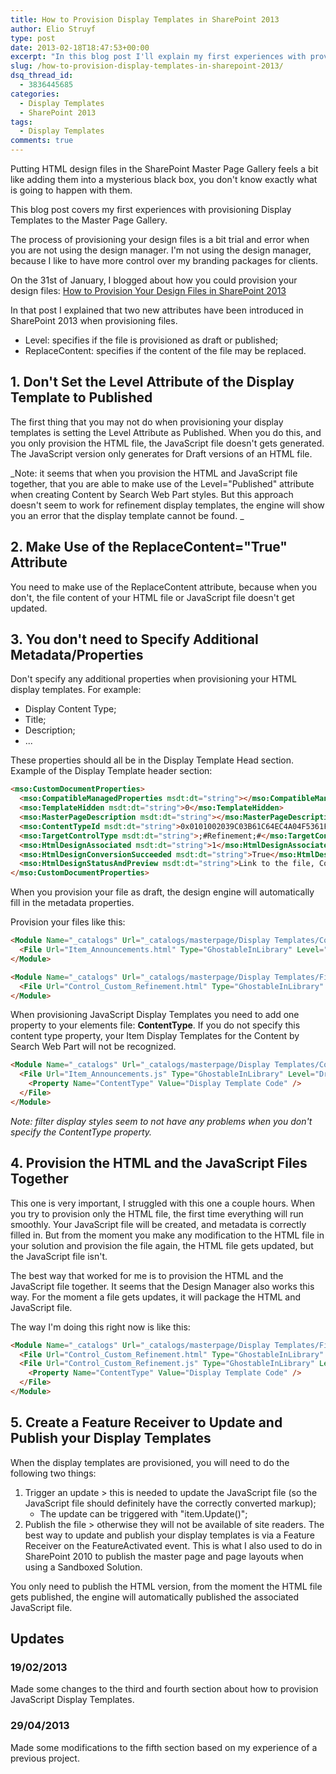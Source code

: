 ```yaml
---
title: How to Provision Display Templates in SharePoint 2013
author: Elio Struyf
type: post
date: 2013-02-18T18:47:53+00:00
excerpt: "In this blog post I'll explain my first experiences with provisioning Display Templates in SharePoint 2013."
slug: /how-to-provision-display-templates-in-sharepoint-2013/
dsq_thread_id:
  - 3836445685
categories:
  - Display Templates
  - SharePoint 2013
tags:
  - Display Templates
comments: true
---
```


Putting HTML design files in the SharePoint Master Page Gallery feels a bit like adding them into a mysterious black box, you don't know exactly what is going to happen with them.

This blog post covers my first experiences with provisioning Display Templates to the Master Page Gallery.

The process of provisioning your design files is a bit trial and error when you are not using the design manager. I'm not using the design manager, because I like to have more control over my branding packages for clients.

On the 31st of January, I blogged about how you could provision your design files: [How to Provision Your Design Files in SharePoint 2013](https://www.eliostruyf.com/how-to-provision-your-design-files-in-sharepoint-2013/)

In that post I explained that two new attributes have been introduced in SharePoint 2013 when provisioning files.

*   Level: specifies if the file is provisioned as draft or published;
*   ReplaceContent: specifies if the content of the file may be replaced.

## 1. Don't Set the Level Attribute of the Display Template to Published

The first thing that you may not do when provisioning your display templates is setting the Level Attribute as Published. When you do this, and you only provision the HTML file, the JavaScript file doesn't gets generated. The JavaScript version only generates for Draft versions of an HTML file.

_Note: it seems that when you provision the HTML and JavaScript file together, that you are able to make use of the Level="Published" attribute when creating Content by Search Web Part styles. But this approach doesn't seem to work for refinement display templates, the engine will show you an error that the display template cannot be found.
_

## 2. Make Use of the ReplaceContent="True" Attribute

You need to make use of the ReplaceContent attribute, because when you don't, the file content of your HTML file or JavaScript file doesn't get updated.

## 3. You don't need to Specify Additional Metadata/Properties

Don't specify any additional properties when provisioning your HTML display templates. For example:

*   Display Content Type;
*   Title;
*   Description;
*   ...

These properties should all be in the Display Template Head section. Example of the Display Template header section:

```html
<mso:CustomDocumentProperties>
  <mso:CompatibleManagedProperties msdt:dt="string"></mso:CompatibleManagedProperties>
  <mso:TemplateHidden msdt:dt="string">0</mso:TemplateHidden>
  <mso:MasterPageDescription msdt:dt="string"></mso:MasterPageDescription>
  <mso:ContentTypeId msdt:dt="string">0x0101002039C03B61C64EC4A04F5361F385106601 </mso:ContentTypeId>
  <mso:TargetControlType msdt:dt="string">;#Refinement;#</mso:TargetControlType>
  <mso:HtmlDesignAssociated msdt:dt="string">1</mso:HtmlDesignAssociated>
  <mso:HtmlDesignConversionSucceeded msdt:dt="string">True</mso:HtmlDesignConversionSucceeded>
  <mso:HtmlDesignStatusAndPreview msdt:dt="string">Link to the file, Conversion successful.</mso:HtmlDesignStatusAndPreview>
</mso:CustomDocumentProperties>
```

When you provision your file as draft, the design engine will automatically fill in the metadata properties.

Provision your files like this:

```html
<Module Name="_catalogs" Url="_catalogs/masterpage/Display Templates/Content Web Parts" Path="_catalogs/masterpage">
  <File Url="Item_Announcements.html" Type="GhostableInLibrary" Level="Draft" ReplaceContent="true"></File>
</Module>

<Module Name="_catalogs" Url="_catalogs/masterpage/Display Templates/Filters" Path="_catalogs/masterpage">
  <File Url="Control_Custom_Refinement.html" Type="GhostableInLibrary" Level="Draft" ReplaceContent="true"></File>
</Module>
```

When provisioning JavaScript Display Templates you need to add one property to your elements file: **ContentType**. If you do not specify this content type property, your Item Display Templates for the Content by Search Web Part will not be recognized.

```html
<Module Name="_catalogs" Url="_catalogs/masterpage/Display Templates/Content Web Parts" Path="_catalogs/masterpage">
  <File Url="Item_Announcements.js" Type="GhostableInLibrary" Level="Draft" ReplaceContent="true">
    <Property Name="ContentType" Value="Display Template Code" />
  </File>
</Module>
```

_Note: filter display styles seem to not have any problems when you don't specify the ContentType property._

## 4. Provision the HTML and the JavaScript Files Together

This one is very important, I struggled with this one a couple hours. When you try to provision only the HTML file, the first time everything will run smoothly. Your JavaScript file will be created, and metadata is correctly filled in. But from the moment you make any modification to the HTML file in your solution and provision the file again, the HTML file gets updated, but the JavaScript file isn't.

The best way that worked for me is to provision the HTML and the JavaScript file together. It seems that the Design Manager also works this way. For the moment a file gets updates, it will package the HTML and JavaScript file.

The way I'm doing this right now is like this:

```html
<Module Name="_catalogs" Url="_catalogs/masterpage/Display Templates/Filters" Path="_catalogs/masterpage">
  <File Url="Control_Custom_Refinement.html" Type="GhostableInLibrary" Level="Draft" ReplaceContent="true"></File>
  <File Url="Control_Custom_Refinement.js" Type="GhostableInLibrary" Level="Draft" ReplaceContent="true">
    <Property Name="ContentType" Value="Display Template Code" />
  </File>
</Module>
```


## 5. Create a Feature Receiver to Update and Publish your Display Templates

When the display templates are provisioned, you will need to do the following two things:

1.  Trigger an update > this is needed to update the JavaScript file (so the JavaScript file should definitely have the correctly converted markup);
    *   The update can be triggered with "item.Update()";
2.  Publish the file > otherwise they will not be available of site readers.
The best way to update and publish your display templates is via a Feature Receiver on the FeatureActivated event. This is what I also used to do in SharePoint 2010 to publish the master page and page layouts when using a Sandboxed Solution.

You only need to publish the HTML version, from the moment the HTML file gets published, the engine will automatically published the associated JavaScript file.

## Updates

### 19/02/2013

Made some changes to the third and fourth section about how to provision JavaScript Display Templates.

### 29/04/2013

Made some modifications to the fifth section based on my experience of a previous project.